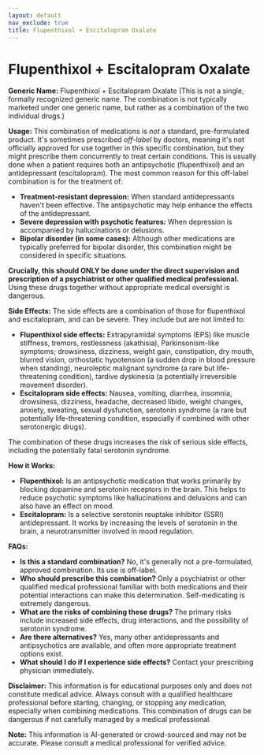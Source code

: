 ```yaml
---
layout: default
nav_exclude: true
title: Flupenthixol + Escitalopram Oxalate
---
```


# Flupenthixol + Escitalopram Oxalate

**Generic Name:** Flupenthixol + Escitalopram Oxalate (This is not a single, formally recognized generic name.  The combination is not typically marketed under one generic name, but rather as a combination of the two individual drugs.)


**Usage:** This combination of medications is *not* a standard, pre-formulated product.  It's sometimes prescribed *off-label* by doctors, meaning it's not officially approved for use together in this specific combination, but they might prescribe them concurrently to treat certain conditions.  This is usually done when a patient requires both an antipsychotic (flupenthixol) and an antidepressant (escitalopram).  The most common reason for this off-label combination is for the treatment of:

* **Treatment-resistant depression:** When standard antidepressants haven't been effective.  The antipsychotic may help enhance the effects of the antidepressant.
* **Severe depression with psychotic features:** When depression is accompanied by hallucinations or delusions.
* **Bipolar disorder (in some cases):** Although other medications are typically preferred for bipolar disorder, this combination might be considered in specific situations.

**Crucially, this should ONLY be done under the direct supervision and prescription of a psychiatrist or other qualified medical professional.**  Using these drugs together without appropriate medical oversight is dangerous.


**Side Effects:** The side effects are a combination of those for flupenthixol and escitalopram, and can be severe.  They include but are not limited to:

* **Flupenthixol side effects:**  Extrapyramidal symptoms (EPS) like muscle stiffness, tremors, restlessness (akathisia), Parkinsonism-like symptoms; drowsiness, dizziness, weight gain, constipation, dry mouth, blurred vision, orthostatic hypotension (a sudden drop in blood pressure when standing),  neuroleptic malignant syndrome (a rare but life-threatening condition),  tardive dyskinesia (a potentially irreversible movement disorder).
* **Escitalopram side effects:** Nausea, vomiting, diarrhea, insomnia, drowsiness, dizziness, headache, decreased libido, weight changes, anxiety, sweating, sexual dysfunction, serotonin syndrome (a rare but potentially life-threatening condition, especially if combined with other serotonergic drugs).

The combination of these drugs increases the risk of serious side effects, including the potentially fatal serotonin syndrome.


**How it Works:**

* **Flupenthixol:**  Is an antipsychotic medication that works primarily by blocking dopamine and serotonin receptors in the brain. This helps to reduce psychotic symptoms like hallucinations and delusions and can also have an effect on mood.
* **Escitalopram:** Is a selective serotonin reuptake inhibitor (SSRI) antidepressant.  It works by increasing the levels of serotonin in the brain, a neurotransmitter involved in mood regulation.


**FAQs:**

* **Is this a standard combination?** No, it's generally not a pre-formulated, approved combination.  Its use is off-label.
* **Who should prescribe this combination?** Only a psychiatrist or other qualified medical professional familiar with both medications and their potential interactions can make this determination.  Self-medicating is extremely dangerous.
* **What are the risks of combining these drugs?** The primary risks include increased side effects, drug interactions, and the possibility of serotonin syndrome.
* **Are there alternatives?** Yes, many other antidepressants and antipsychotics are available, and often more appropriate treatment options exist.
* **What should I do if I experience side effects?** Contact your prescribing physician immediately.


**Disclaimer:** This information is for educational purposes only and does not constitute medical advice.  Always consult with a qualified healthcare professional before starting, changing, or stopping any medication, especially when combining medications.  This combination of drugs can be dangerous if not carefully managed by a medical professional.


**Note:** This information is AI-generated or crowd-sourced and may not be accurate. Please consult a medical professional for verified advice.